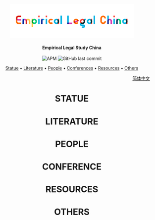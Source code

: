 
<div align="center">
    <img src="img/logo-empiricallegal-long.png" width="400px"
    </div>

<h4 align="center">
  Empirical Legal Study China
</h4>
<div align="center">
	<img alt="APM" src="https://img.shields.io/apm/l/github">
    <img alt="GitHub last commit" src="https://img.shields.io/github/last-commit/imchongliu/empiricallegal">
	</div>

<p align="center">
  <a href="#STATUE">Statue</a> •
  <a href="#LITERATURE">Literature</a> •
  <a href="#PEOPLE">People</a> •
  <a href="#CONFERENCES">Conferences</a> •
  <a href="#RESOURCES">Resources</a> •
  <a href="#OTHERS">Others</a> 
</p>

<div align = "right">
  <a href="README_cn.md"> 简体中文</a>
</div>

# STATUE

# LITERATURE

# PEOPLE

# CONFERENCE

# RESOURCES

# OTHERS
